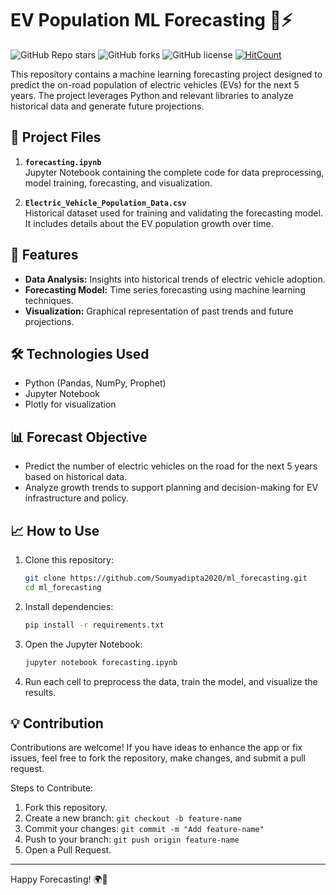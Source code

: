 # EV Population ML Forecasting 🚗⚡

![GitHub Repo stars](https://img.shields.io/github/stars/Soumyadipta2020/ml_forecasting?style=social)
![GitHub forks](https://img.shields.io/github/forks/Soumyadipta2020/ml_forecasting?style=social)
![GitHub license](https://img.shields.io/github/license/Soumyadipta2020/ml_forecasting)
[![HitCount](https://hits.dwyl.com/Soumyadipta2020/ml_forecasting.svg?style=flat-square)](http://hits.dwyl.com/Soumyadipta2020/ml_forecasting)

This repository contains a machine learning forecasting project designed to predict the on-road population of electric vehicles (EVs) for the next 5 years. The project leverages Python and relevant libraries to analyze historical data and generate future projections.

## 📂 **Project Files**
1. **`forecasting.ipynb`**  
   Jupyter Notebook containing the complete code for data preprocessing, model training, forecasting, and visualization.
   
2. **`Electric_Vehicle_Population_Data.csv`**  
   Historical dataset used for training and validating the forecasting model. It includes details about the EV population growth over time.

## 🚀 **Features**
- **Data Analysis:** Insights into historical trends of electric vehicle adoption.
- **Forecasting Model:** Time series forecasting using machine learning techniques.
- **Visualization:** Graphical representation of past trends and future projections.

## 🛠️ **Technologies Used**
- Python (Pandas, NumPy, Prophet)
- Jupyter Notebook
- Plotly for visualization

## 📊 **Forecast Objective**
- Predict the number of electric vehicles on the road for the next 5 years based on historical data.
- Analyze growth trends to support planning and decision-making for EV infrastructure and policy.

## 📈 **How to Use**
1. Clone this repository:
   ```bash
   git clone https://github.com/Soumyadipta2020/ml_forecasting.git
   cd ml_forecasting
   ```

2. Install dependencies:
   ```bash
   pip install -r requirements.txt
   ```

3. Open the Jupyter Notebook:
   ```bash
   jupyter notebook forecasting.ipynb
   ```

4. Run each cell to preprocess the data, train the model, and visualize the results.

## 💡 Contribution

Contributions are welcome! If you have ideas to enhance the app or fix issues, feel free to fork the repository, make changes, and submit a pull request.

Steps to Contribute:

1. Fork this repository.
2. Create a new branch: `git checkout -b feature-name`
3. Commit your changes: `git commit -m "Add feature-name"`
4. Push to your branch: `git push origin feature-name`
5. Open a Pull Request.

---

Happy Forecasting! 🌍🔌
